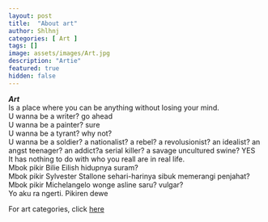 ```yaml
---
layout: post
title:  "About art"
author: Shlhnj
categories: [ Art ]
tags: []
image: assets/images/Art.jpg
description: "Artie"
featured: true
hidden: false
---
```


***Art*** <br>
Is a place where you can be anything without losing your mind. <br>
U wanna be a writer? go ahead <br>
U wanna be a painter? sure <br>
U wanna be a tyrant? why not? <br>
U wanna be a soldier? a nationalist? a rebel? a revolusionist? an idealist? an angst teenager? an addict?a serial killer? a savage uncultured swine? YES<br>
It has nothing to do with who you reall are in real life. <br>
Mbok pikir Bilie Eilish hidupnya suram? <br>
Mbok pikir Sylvester Stallone sehari-harinya sibuk memerangi penjahat? <br>
Mbok pikir Michelangelo wonge asline saru? vulgar? <br>
Yo aku ra ngerti. Pikiren dewe

For art categories, click [here](https://bukanmedium.github.io/BukanMedium.github.io/categories#Art)
